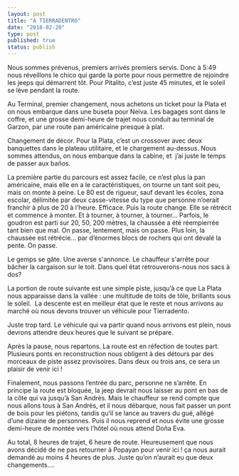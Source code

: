 ```yaml
---
layout: post
title: "A TIERRADENTRO"
date: "2018-02-20"
type: post
published: true
status: publish
---
```


Nous sommes prévenus, premiers arrivés premiers servis. Donc à 5:49 nous réveillons le chico qui garde la porte pour nous permettre de rejoindre les jeeps qui démarrent tôt. Pour Pitalito, c’est juste 45 minutes, et le soleil se lève pendant la route.

Au Terminal, premier changement, nous achetons un ticket pour la Plata et on nous embarque dans une buseta pour Neiva. Les bagages sont dans le coffre, et une grosse demi-heure de trajet nous conduit au terminal de Garzon, par une route pan américaine presque à plat.

Changement de décor. Pour la Plata, c’est un crossover avec deux banquettes dans le plateau utilitaire, et le chargement au-dessus. Nous sommes attendus, on nous embarque dans la cabine, et  j’ai juste le temps de passer aux baños.

La première partie du parcours est assez facile, ce n’est plus la pan américaine, mais elle en a le caractéristiques, on tourne un tant soit peu, mais on monte à peine. Le 80 est de rigueur, sauf devant les écoles, zona escolar, délimitée par deux casse-vitesse du type que personne n’oerait franchir à plus de 20 à l’heure. Efficace. Puis la route change. Elle se rétrécit et commence à monter. Et à tourner, à tourner, à tourner… Parfois, le goudron est parti sur 20, 50, 200 mètres, la chaussée a été réempierrée tant bien que mal. On passe, lentement, mais on passe. Plus loin, la chaussée est rétrécie… par d’énormes blocs de rochers qui ont dévalé la pente. On passe.

Le gemps se gâte. Une averse s'annonce. Le chauffeur s'arrête pour bâcher la cargaison sur le toit. Dans quel état retrouverons-nous nos sacs à dos?

La portion de route suivante est une simple piste, jusqu’à ce que La Plata nous apparaisse dans la vallée : une multitude de toits de tôle, brillants sous le soleil.  La descente est en meilleur état que le reste et nous arrivons au marché où nous devons trouver un véhicule pour Tierradento.

Juste trop tard. Le véhicule qui va partir quand nous arrivons est plein, nous devrons attendre deux heures que le suivant se prépare.

Après la pause, nous repartons. La route est en réfection de toutes part. Plusieurs ponts en reconstruction nous obligent à des détours par des morceaux de piste assez provisoires. Dans deux ou trois ans, ce sera un plaisir de venir ici !

Finalement, nous passons l’entrée du parc, personne ne s’arrête. En principe la route est bloquée, la jeep devrait nous laisser au pont en bas de la côte qui va jusqu’à San Andrès. Mais le chauffeur se rend compte que nous allons tous à San Andrès, et il nous débarque, nous fait passer un pont de bois pour les piétons, tandis qu’il se lance au travers du gué, allégé d’une dizaine de personnes. Puis il nous reprend et nous évite une grosse demi-heure de montée vers l’hôtel où nous attend Doña Eva.

Au total, 8 heures de trajet, 6 heure de route. Heureusement que nous avons décidé de ne pas retourner à Popayan pour venir ici ! ça nous aurait demandé au moins 4 heures de plus. Juste qu’on n’aurait eu que deux changements….
